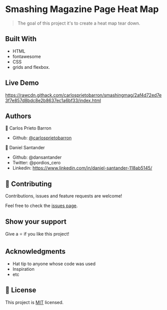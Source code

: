 # Smashing Magazine Page Heat Map

> The goal of this project it's to create a heat map tear down.

## Built With

- HTML
- fontawesome
- CSS
- grids and flexbox.

## Live Demo

https://rawcdn.githack.com/carlosprietobarron/smashingmag/2af4d72ed7e3f7e857d8bdc8e2b8637ec1a6bf33/index.html


## Authors

👤 Carlos Prieto Barron

- Github: [@carlosprietobarron](https://github.com/carlosprietobarron)

👤 Daniel Santander

- Github: @dansantander
- Twitter: @pordios_cero
- Linkedin: https://www.linkedin.com/in/daniel-santander-118ab5145/


## 🤝 Contributing

Contributions, issues and feature requests are welcome!

Feel free to check the [issues page](issues/).

## Show your support

Give a ⭐️ if you like this project!

## Acknowledgments

- Hat tip to anyone whose code was used
- Inspiration
- etc

## 📝 License

This project is [MIT](lic.url) licensed.
